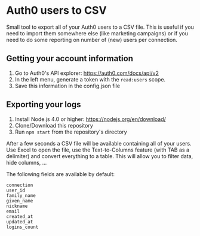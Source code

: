 # Auth0 users to CSV

Small tool to export all of your Auth0 users to a CSV file. This is useful if you need to import them somewhere else (like marketing campaigns) or if you need to do some reporting on number of (new) users per connection.

## Getting your account information

 1. Go to Auth0's API explorer: https://auth0.com/docs/api/v2
 2. In the left menu, generate a token with the `read:users` scope.
 4. Save this information in the config.json file

## Exporting your logs

 1. Install Node.js 4.0 or higher: https://nodejs.org/en/download/
 2. Clone/Download this repository
 3. Run `npm start` from the repository's directory

After a few seconds a CSV file will be available containing all of your users. Use Excel to open the file, use the Text-to-Columns feature (with TAB as a delimiter) and convert everything to a table. This will allow you to filter data, hide columns, ...

The following fields are available by default:

```
connection
user_id
family_name
given_name
nickname
email
created_at
updated_at
logins_count
```
